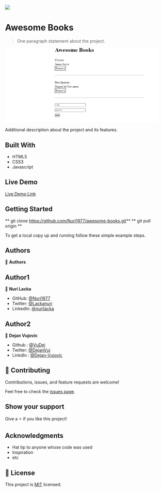 ![](https://img.shields.io/badge/Microverse-blueviolet)

# Awesome Books

> One paragraph statement about the project.

![screenshot](img/AwesomeBooks.PNG)

Additional description about the project and its features.

## Built With

- HTML5
- CSS3
- Javascript

## Live Demo

[Live Demo Link](https://nuri1977.github.io/awesome-books/)


## Getting Started

** git clone https://github.com/Nuri1977/awesome-books.git**
** git pull origin **


To get a local copy up and running follow these simple example steps.


## Authors

👤 **Authors**

  ## Author1

  👤 **Nuri Lacka**

- GitHub: [@Nuri1977](https://github.com/Nuri1977)
- Twitter: [@Lackanuri](https://twitter.com/LackaNuri)
- LinkedIn: [@nurilacka](https://www.linkedin.com/in/nuri-lacka-7141b01ba/)

## Author2

👤 **Dejan Vujovic**

- Github : [@VuDej](https://github.com/VuDej)
- Twitter: [@DejanVuj](https://twitter.com/DejanVuj)
- LinkdIn : [@Dejan-Vujovic](https://www.linkedin.com/in/dejan-vujovic-5a0672225/)



## 🤝 Contributing

Contributions, issues, and feature requests are welcome!

Feel free to check the [issues page](../../issues/).

## Show your support

Give a ⭐️ if you like this project!

## Acknowledgments

- Hat tip to anyone whose code was used
- Inspiration
- etc

## 📝 License

This project is [MIT](./MIT.md) licensed.